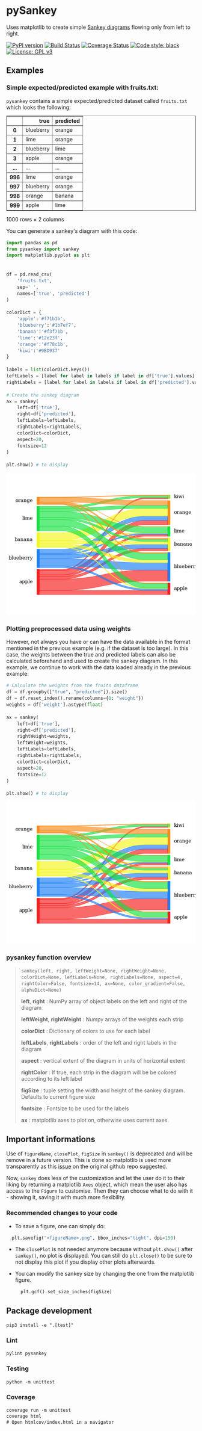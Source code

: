 # pySankey

Uses matplotlib to create simple <a href="https://en.wikipedia.org/wiki/Sankey_diagram">
Sankey diagrams</a> flowing only from left to right.

[![PyPI version](https://badge.fury.io/py/pySankeyBeta.svg)](https://badge.fury.io/py/pySankeyBeta)
[![Build Status](https://travis-ci.org/Pierre-Sassoulas/pySankey.svg?branch=master)](https://travis-ci.org/Pierre-Sassoulas/pySankey)
[![Coverage Status](https://coveralls.io/repos/github/Pierre-Sassoulas/pySankey/badge.svg?branch=master)](https://coveralls.io/github/Pierre-Sassoulas/pySankey?branch=master)
[![Code style: black](https://img.shields.io/badge/code%20style-black-000000.svg)](https://github.com/ambv/black)
[![License: GPL v3](https://img.shields.io/badge/License-GPLv3-blue.svg)](https://www.gnu.org/licenses/gpl-3.0)

## Examples

### Simple expected/predicted example with fruits.txt:

`pysankey` contains a simple expected/predicted dataset called `fruits.txt` which looks the following:

<div>
<table border="1" class="dataframe">
  <thead>
    <tr style="text-align: right;">
      <th></th>
      <th>true</th>
      <th>predicted</th>
    </tr>
  </thead>
  <tbody>
    <tr>
      <th>0</th>
      <td>blueberry</td>
      <td>orange</td>
    </tr>
    <tr>
      <th>1</th>
      <td>lime</td>
      <td>orange</td>
    </tr>
    <tr>
      <th>2</th>
      <td>blueberry</td>
      <td>lime</td>
    </tr>
    <tr>
      <th>3</th>
      <td>apple</td>
      <td>orange</td>
    </tr>
    <tr>
      <th>...</th>
      <td>...</td>
      <td>...</td>
    </tr>
    <tr>
      <th>996</th>
      <td>lime</td>
      <td>orange</td>
    </tr>
    <tr>
      <th>997</th>
      <td>blueberry</td>
      <td>orange</td>
    </tr>
    <tr>
      <th>998</th>
      <td>orange</td>
      <td>banana</td>
    </tr>
    <tr>
      <th>999</th>
      <td>apple</td>
      <td>lime</td>
    </tr>
  </tbody>
</table>
<p>1000 rows × 2 columns</p>
</div>

You can generate a sankey's diagram with this code:

```python
import pandas as pd
from pysankey import sankey
import matplotlib.pyplot as plt


df = pd.read_csv(
    'fruits.txt', 
    sep=' ', 
    names=['true', 'predicted']
)

colorDict = {
    'apple':'#f71b1b',
    'blueberry':'#1b7ef7',
    'banana':'#f3f71b',
    'lime':'#12e23f',
    'orange':'#f78c1b',
    'kiwi':'#9BD937'
}

labels = list(colorDict.keys())
leftLabels = [label for label in labels if label in df['true'].values]
rightLabels = [label for label in labels if label in df['predicted'].values]

# Create the sankey diagram
ax = sankey(
    left=df['true'], 
    right=df['predicted'],
    leftLabels=leftLabels,
    rightLabels=rightLabels,
    colorDict=colorDict,
    aspect=20, 
    fontsize=12
)

plt.show() # to display
```

![Fruity Alchemy](.github/img/fruits.png)

### Plotting preprocessed data using weights

However, not always you have or can have the data available in the format mentioned in the previous example (e.g. if the dataset is too large). In this case, the weights between the true and predicted labels can also be calculated beforehand and used to create the sankey diagram. In this example, we continue to work with the data loaded already in the previous example:

``` python
# Calculate the weights from the fruits dataframe
df = df.groupby(["true", "predicted"]).size()
df = df.reset_index().rename(columns={0: "weight"})
weights = df['weight'].astype(float)

ax = sankey(
    left=df['true'], 
    right=df['predicted'],
    rightWeight=weights, 
    leftWeight=weights, 
    leftLabels=leftLabels,
    rightLabels=rightLabels,
    colorDict=colorDict,
    aspect=20, 
    fontsize=12
)

plt.show() # to display
```

![Fruity Alchemy](.github/img/fruits_weighted.png)

### pysankey function overview

> `sankey(left, right, leftWeight=None, rightWeight=None, colorDict=None, leftLabels=None, rightLabels=None, aspect=4, rightColor=False, fontsize=14, ax=None, color_gradient=False, alphaDict=None)`
>
> **left**, **right** : NumPy array of object labels on the left and right of the diagram
>
> **leftWeight**, **rightWeight** : Numpy arrays of the weights each strip
>      
> **colorDict** : Dictionary of colors to use for each label
> 
> **leftLabels**, **rightLabels** : order of the left and right  labels in the diagram
>
> **aspect** : vertical extent of the diagram in units of horizontal extent
>
> **rightColor** : If true, each strip in the diagram will be be colored
                    according to its left label
>
> **figSize** : tuple setting the width and height of the sankey diagram.
            Defaults to current figure size
>
> **fontsize** : Fontsize to be used for the labels
>
> **ax** : matplotlib axes to plot on, otherwise uses current axes.


## Important informations

Use of `figureName`, `closePlot`, `figSize` in `sankey()` is deprecated and will be
remove in a future version. This is done so matplotlib is used more transparently as
this [issue](https://github.com/anazalea/pySankey/issues/26#issue-429312025) on the
original github repo suggested.

Now, `sankey` does less of the customization and let the user do it to their liking by
returning a matplotlib `Axes` object, which mean the user also has access to the
`Figure` to customise. Then they can choose what to do with it - showing it, saving it
with much more flexibility.

### Recommended changes to your code

- To save a figure, one can simply do:

```python
  plt.savefig("<figureName>.png", bbox_inches="tight", dpi=150)
```

- The `closePlot` is not needed anymore because without `plt.show()` after `sankey()`,
  no plot is displayed. You can still do `plt.close()` to be sure to not display this
  plot if you display other plots afterwards.

- You can modify the sankey size by changing the one from the matplotlib figure.
  ```python
    plt.gcf().set_size_inches(figSize)
  ```

## Package development

    pip3 install -e ".[test]"

### Lint

    pylint pysankey

### Testing

    python -m unittest

### Coverage

    coverage run -m unittest
    coverage html
    # Open htmlcov/index.html in a navigator

